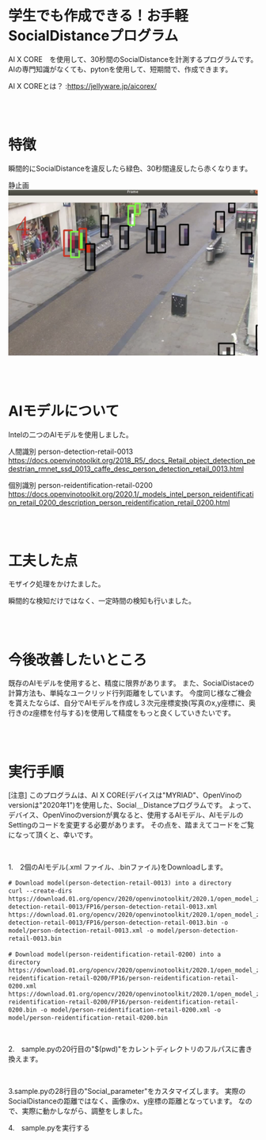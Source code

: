 <br>

# 学生でも作成できる！お手軽SocialDistanceプログラム
AI X CORE　を使用して、30秒間のSocialDistanceを計測するプログラムです。
AIの専門知識がなくても、pytonを使用して、短期間で、作成できます。

AI X COREとは？
:https://jellyware.jp/aicorex/

<br>
<br>

# 特徴

瞬間的にSocialDistanceを違反したら緑色、30秒間違反したら赤くなります。

静止画
![静止画](https://github.com/AAEEON/SocialDistance/blob/master/shot.png)

<br>
<br>

# AIモデルについて

Intelの二つのAIモデルを使用しました。

人間識別    person-detection-retail-0013   https://docs.openvinotoolkit.org/2018_R5/_docs_Retail_object_detection_pedestrian_rmnet_ssd_0013_caffe_desc_person_detection_retail_0013.html

個別識別    person-reidentification-retail-0200
https://docs.openvinotoolkit.org/2020.1/_models_intel_person_reidentification_retail_0200_description_person_reidentification_retail_0200.html


<br>
<br>

# 工夫した点

モザイク処理をかけたました。

瞬間的な検知だけではなく、一定時間の検知も行いました。

<br>
<br>

# 今後改善したいところ

既存のAIモデルを使用すると、精度に限界があります。
また、SocialDistaceの計算方法も、単純なユークリッド行列距離をしています。
今度同じ様なご機会を貰えたならば、自分でAIモデルを作成し３次元座標変換(写真のx,y座標に、奥行きのz座標を付与する)を使用して精度をもっと良くしていきたいです。

<br>
<br>

# 実行手順
[注意]
このプログラムは、AI X CORE(デバイスは"MYRIAD"、OpenVinoのversionは"2020年1")を使用した、Social＿Distanceプログラムです。
よって、デバイス、OpenVinoのversionが異なると、使用するAIモデル、AIモデルのSettingのコードを変更する必要があります。
その点を、踏まえてコードをご覧になって頂くと、幸いです。

<br>

1.　2個のAIモデル(.xml ファイル、.binファイル)をDownloadします。
```
# Download model(person-detection-retail-0013) into a directory
curl --create-dirs https://download.01.org/opencv/2020/openvinotoolkit/2020.1/open_model_zoo/models_bin/1/person-detection-retail-0013/FP16/person-detection-retail-0013.xml https://download.01.org/opencv/2020/openvinotoolkit/2020.1/open_model_zoo/models_bin/1/person-detection-retail-0013/FP16/person-detection-retail-0013.bin -o model/person-detection-retail-0013.xml -o model/person-detection-retail-0013.bin

# Download model(person-reidentification-retail-0200) into a  directory
https://download.01.org/opencv/2020/openvinotoolkit/2020.1/open_model_zoo/models_bin/1/person-reidentification-retail-0200/FP16/person-reidentification-retail-0200.xml https://download.01.org/opencv/2020/openvinotoolkit/2020.1/open_model_zoo/models_bin/1/person-reidentification-retail-0200/FP16/person-reidentification-retail-0200.bin -o model/person-reidentification-retail-0200.xml -o model/person-reidentification-retail-0200.bin
```

<br>

2.　sample.pyの20行目の"$(pwd)"をカレントディレクトリのフルパスに書き換えます。

<br>

3.sample.pyの28行目の"Social_parameter"をカスタマイズします。
実際のSocialDistanceの距離ではなく、画像のx、y座標の距離となっています。
なので、実際に動かしながら、調整をしました。

4.　sample.pyを実行する


